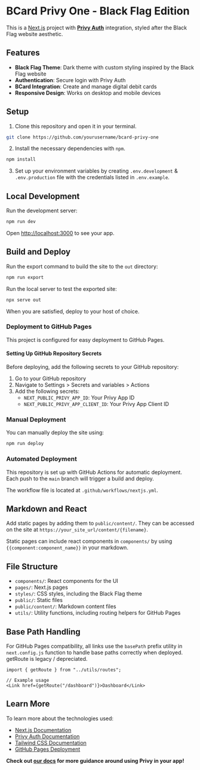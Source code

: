 # BCard Privy One - Black Flag Edition

This is a [Next.js](https://nextjs.org/) project with [**Privy Auth**](https://www.privy.io/) integration, styled after the Black Flag website aesthetic.

## Features

- **Black Flag Theme**: Dark theme with custom styling inspired by the Black Flag website
- **Authentication**: Secure login with Privy Auth
- **BCard Integration**: Create and manage digital debit cards
- **Responsive Design**: Works on desktop and mobile devices

## Setup

1. Clone this repository and open it in your terminal.
```sh
git clone https://github.com/yourusername/bcard-privy-one
```

2. Install the necessary dependencies with `npm`.
```sh
npm install
```

3. Set up your environment variables by creating `.env.development` & `.env.production` file with the credentials listed in `.env.example`.

## Local Development

Run the development server:

```bash
npm run dev
```

Open [http://localhost:3000](http://localhost:3000) to see your app.

## Build and Deploy

Run the export command to build the site to the `out` directory:
```bash
npm run export
```

Run the local server to test the exported site:
```bash
npx serve out
```

When you are satisfied, deploy to your host of choice.


### Deployment to GitHub Pages

This project is configured for easy deployment to GitHub Pages.

#### Setting Up GitHub Repository Secrets

Before deploying, add the following secrets to your GitHub repository:

1. Go to your GitHub repository
2. Navigate to Settings > Secrets and variables > Actions
3. Add the following secrets:
   - `NEXT_PUBLIC_PRIVY_APP_ID`: Your Privy App ID
   - `NEXT_PUBLIC_PRIVY_APP_CLIENT_ID`: Your Privy App Client ID

### Manual Deployment

You can manually deploy the site using:

```bash
npm run deploy
```

### Automated Deployment

This repository is set up with GitHub Actions for automatic deployment. Each push to the `main` branch will trigger a build and deploy.

The workflow file is located at `.github/workflows/nextjs.yml`.

## Markdown and React

Add static pages by adding them to `public/content/`.  They can be accessed on the site at `https://your_site_url/content/{filename}`.

Static pages can include react components in `components/` by using `{{component:component_name}}` in your markdown.

## File Structure

- `components/`: React components for the UI
- `pages/`: Next.js pages
- `styles/`: CSS styles, including the Black Flag theme
- `public/`: Static files
- `public/content/`: Markdown content files
- `utils/`: Utility functions, including routing helpers for GitHub Pages

## Base Path Handling

For GitHub Pages compatibility, all links use the `basePath` prefix utility in `next.config.js` function to handle base paths correctly when deployed. getRoute is legacy / depreciated.

```tsx
import { getRoute } from "../utils/routes";

// Example usage
<Link href={getRoute("/dashboard")}>Dashboard</Link>
```

## Learn More

To learn more about the technologies used:

- [Next.js Documentation](https://nextjs.org/docs)
- [Privy Auth Documentation](https://docs.privy.io/)
- [Tailwind CSS Documentation](https://tailwindcss.com/docs)
- [GitHub Pages Deployment](https://pages.github.com/)

**Check out [our docs](https://docs.privy.io/) for more guidance around using Privy in your app!**

